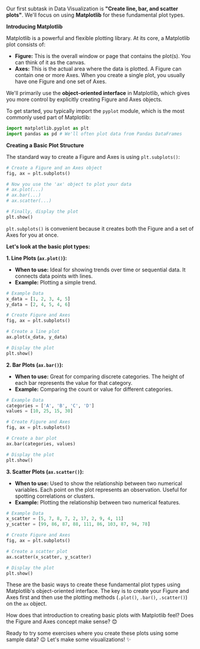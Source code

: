 Our first subtask in Data Visualization is **"Create line, bar, and scatter plots"**. We'll focus on using **Matplotlib** for these fundamental plot types.

**Introducing Matplotlib**

Matplotlib is a powerful and flexible plotting library. At its core, a Matplotlib plot consists of:

- **Figure:** This is the overall window or page that contains the plot(s). You can think of it as the canvas.
- **Axes:** This is the actual area where the data is plotted. A Figure can contain one or more Axes. When you create a single plot, you usually have one Figure and one set of Axes.

We'll primarily use the **object-oriented interface** in Matplotlib, which gives you more control by explicitly creating Figure and Axes objects.

To get started, you typically import the `pyplot` module, which is the most commonly used part of Matplotlib:

```python
import matplotlib.pyplot as plt
import pandas as pd # We'll often plot data from Pandas DataFrames
```

**Creating a Basic Plot Structure**

The standard way to create a Figure and Axes is using `plt.subplots()`:

```python
# Create a Figure and an Axes object
fig, ax = plt.subplots()

# Now you use the 'ax' object to plot your data
# ax.plot(...)
# ax.bar(...)
# ax.scatter(...)

# Finally, display the plot
plt.show()
```

`plt.subplots()` is convenient because it creates both the Figure and a set of Axes for you at once.

**Let's look at the basic plot types:**

**1. Line Plots (`ax.plot()`):**

- **When to use:** Ideal for showing trends over time or sequential data. It connects data points with lines.
- **Example:** Plotting a simple trend.

```python
# Example Data
x_data = [1, 2, 3, 4, 5]
y_data = [2, 4, 5, 4, 6]

# Create Figure and Axes
fig, ax = plt.subplots()

# Create a line plot
ax.plot(x_data, y_data)

# Display the plot
plt.show()
```

**2. Bar Plots (`ax.bar()`):**

- **When to use:** Great for comparing discrete categories. The height of each bar represents the value for that category.
- **Example:** Comparing the count or value for different categories.

```python
# Example Data
categories = ['A', 'B', 'C', 'D']
values = [10, 25, 15, 30]

# Create Figure and Axes
fig, ax = plt.subplots()

# Create a bar plot
ax.bar(categories, values)

# Display the plot
plt.show()
```

**3. Scatter Plots (`ax.scatter()`):**

- **When to use:** Used to show the relationship between two numerical variables. Each point on the plot represents an observation. Useful for spotting correlations or clusters.
- **Example:** Plotting the relationship between two numerical features.

```python
# Example Data
x_scatter = [5, 7, 8, 7, 2, 17, 2, 9, 4, 11]
y_scatter = [99, 86, 87, 88, 111, 86, 103, 87, 94, 78]

# Create Figure and Axes
fig, ax = plt.subplots()

# Create a scatter plot
ax.scatter(x_scatter, y_scatter)

# Display the plot
plt.show()
```

These are the basic ways to create these fundamental plot types using Matplotlib's object-oriented interface. The key is to create your Figure and Axes first and then use the plotting methods (`.plot()`, `.bar()`, `.scatter()`) on the `ax` object.

How does that introduction to creating basic plots with Matplotlib feel? Does the Figure and Axes concept make sense? 😊

Ready to try some exercises where you create these plots using some sample data? 😉 Let's make some visualizations! ✨